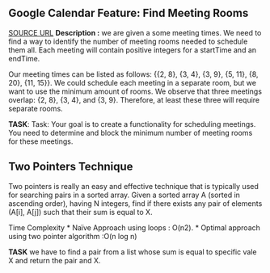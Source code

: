 ## Google Calendar Feature: Find Meeting Rooms

[SOURCE URL](https://www.educative.io/blog/crack-coding-interview-real-world-problems#netflix)
**Description :** we are given a some meeting times. We need to find a way to identify the number of meeting rooms needed to schedule them all. Each meeting will contain positive integers for a startTime and an endTime.

Our meeting times can be listed as follows: {{2, 8}, {3, 4}, {3, 9}, {5, 11}, {8, 20}, {11, 15}}. We could schedule each meeting in a separate room, but we want to use the minimum amount of rooms. We observe that three meetings overlap: {2, 8}, {3, 4}, and {3, 9}. Therefore, at least these three will require separate rooms.

**TASK**: Task: Your goal is to create a functionality for scheduling meetings. You need to determine and block the minimum number of meeting rooms for these meetings.

## Two Pointers Technique
 Two pointers is really an easy and effective technique that is typically used for searching pairs in a sorted array.
Given a sorted array A (sorted in ascending order), having N integers, find if there exists any pair of elements (A[i], A[j]) such that their sum is equal to X.

Time Complexity
    * Naïve Approach using loops :  O(n2).
    * Optimal approach using two pointer algorithm :O(n log n)

**TASK** we have to find a pair from a list  whose sum is equal to specific vale X and return the pair and X.

